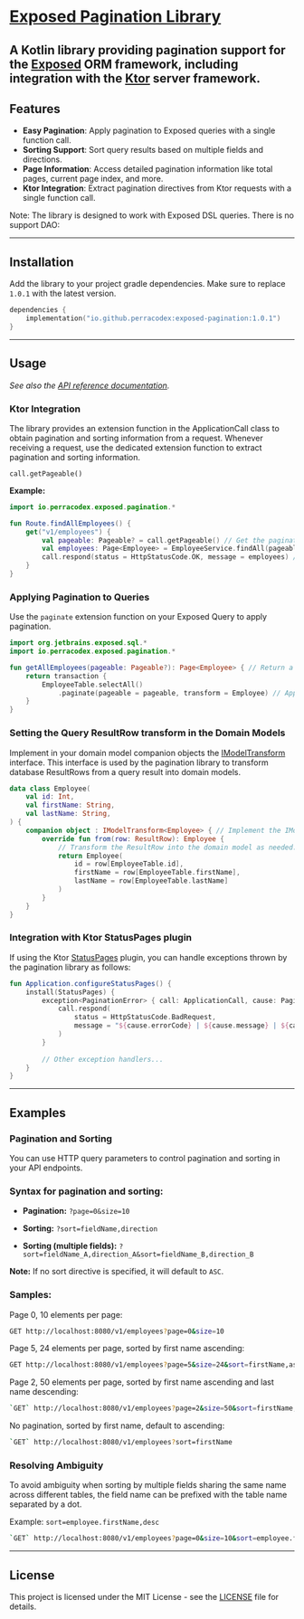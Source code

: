 # [Exposed Pagination Library](https://github.com/perracodex/exposed-pagination)

A Kotlin library providing pagination support for the [Exposed](https://github.com/JetBrains/Exposed) ORM framework,
including integration with the [Ktor](https://ktor.io/) server framework.
---
## Features

- **Easy Pagination**: Apply pagination to Exposed queries with a single function call.
- **Sorting Support**: Sort query results based on multiple fields and directions.
- **Page Information**: Access detailed pagination information like total pages, current page index, and more.
- **Ktor Integration**: Extract pagination directives from Ktor requests with a single function call.

Note: The library is designed to work with Exposed DSL queries. There is no support DAO:

---
## Installation

Add the library to your project gradle dependencies. Make sure to replace `1.0.1` with the latest version.

```kotlin
dependencies {
    implementation("io.github.perracodex:exposed-pagination:1.0.1")
}
```

---
## Usage

_See also the [API reference documentation](https://www.javadoc.io/doc/io.github.perracodex/exposed-pagination/latest/-exposed-pagination/io.perracodex.exposed.pagination/index.html)._

### Ktor Integration

The library provides an extension function in the ApplicationCall class to obtain pagination and sorting information from a request.
Whenever receiving a request, use the dedicated extension function to extract pagination and sorting information.

`call.getPageable()`

**Example:**
```kotlin   
import io.perracodex.exposed.pagination.*

fun Route.findAllEmployees() {
    get("v1/employees") {
        val pageable: Pageable? = call.getPageable() // Get the pagination directives, (if any).
        val employees: Page<Employee> = EmployeeService.findAll(pageable)
        call.respond(status = HttpStatusCode.OK, message = employees) // Respond with a Page object.
    }
}
```

### Applying Pagination to Queries

Use the `paginate` extension function on your Exposed Query to apply pagination.

```kotlin
import org.jetbrains.exposed.sql.*
import io.perracodex.exposed.pagination.*

fun getAllEmployees(pageable: Pageable?): Page<Employee> { // Return a Page object.
    return transaction {
        EmployeeTable.selectAll()
            .paginate(pageable = pageable, transform = Employee) // Apply pagination to the query.
    }
}
```

### Setting the Query ResultRow transform in the Domain Models

Implement in your domain model companion objects the [IModelTransform](./src/main/kotlin/io/perracodex/exposed/pagination/IModelTransform.kt) interface.
This interface is used by the pagination library to transform database ResultRows from a query result into domain models.

```kotlin
data class Employee(
    val id: Int,
    val firstName: String,
    val lastName: String,
) {
    companion object : IModelTransform<Employee> { // Implement the IModelTransform interface.
        override fun from(row: ResultRow): Employee {
            // Transform the ResultRow into the domain model as needed.
            return Employee(
                id = row[EmployeeTable.id],
                firstName = row[EmployeeTable.firstName],
                lastName = row[EmployeeTable.lastName]
            )
        }
    }
}
```
### Integration with Ktor StatusPages plugin

If using the Ktor [StatusPages](https://ktor.io/docs/server-status-pages.html) plugin, you can handle exceptions thrown by the pagination library
as follows:

```kotlin
fun Application.configureStatusPages() {
    install(StatusPages) {
        exception<PaginationError> { call: ApplicationCall, cause: PaginationError ->
            call.respond(
                status = HttpStatusCode.BadRequest,
                message = "${cause.errorCode} | ${cause.message} | ${cause.reason ?: ""}"
            )
        }
        
        // Other exception handlers...
    }
}
```

---
## Examples

### Pagination and Sorting

You can use HTTP query parameters to control pagination and sorting in your API endpoints.

### Syntax for pagination and sorting:

- **Pagination:** `?page=0&size=10`

- **Sorting:** `?sort=fieldName,direction`

- **Sorting (multiple fields):** `?sort=fieldName_A,direction_A&sort=fieldName_B,direction_B`

**Note:** If no sort directive is specified, it will default to `ASC`.

### Samples:
Page 0, 10 elements per page:
```bash
GET http://localhost:8080/v1/employees?page=0&size=10
```
Page 5, 24 elements per page, sorted by first name ascending:
```bash
GET http://localhost:8080/v1/employees?page=5&size=24&sort=firstName,asc
```
Page 2, 50 elements per page, sorted by first name ascending and last name descending:
```bash
`GET` http://localhost:8080/v1/employees?page=2&size=50&sort=firstName,asc&sort=lastName,desc
```
No pagination, sorted by first name, default to ascending:
```bash
`GET` http://localhost:8080/v1/employees?sort=firstName
```

### Resolving Ambiguity

To avoid ambiguity when sorting by multiple fields sharing the same name across different tables,
the field name can be prefixed with the table name separated by a dot.

Example: `sort=employee.firstName,desc`

```bash
`GET` http://localhost:8080/v1/employees?page=0&size=10&sort=employee.firstName,asc&sort=managers.firstName,desc
```

---
## License
This project is licensed under the MIT License - see the [LICENSE](LICENSE) file for details.
